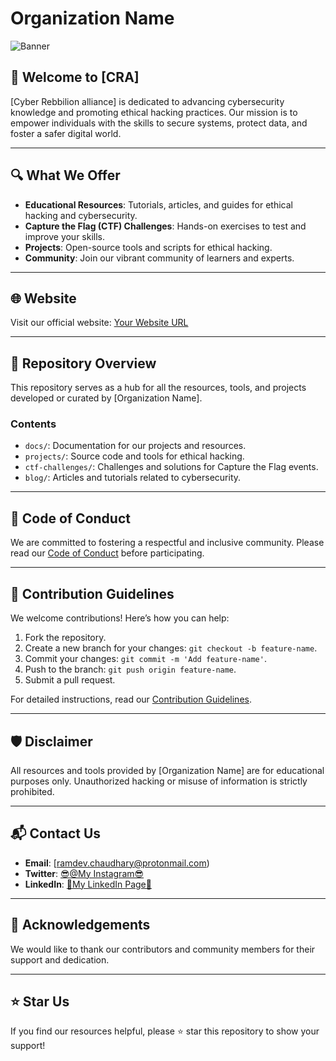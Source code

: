 # Organization Name

![Banner](https://via.placeholder.com/1200x400?text=Your+Organization+Banner)

## 🚀 Welcome to [CRA]

[Cyber Rebbilion alliance] is dedicated to advancing cybersecurity knowledge and promoting ethical hacking practices. Our mission is to empower individuals with the skills to secure systems, protect data, and foster a safer digital world.

---

## 🔍 What We Offer

- **Educational Resources**: Tutorials, articles, and guides for ethical hacking and cybersecurity.
- **Capture the Flag (CTF) Challenges**: Hands-on exercises to test and improve your skills.
- **Projects**: Open-source tools and scripts for ethical hacking.
- **Community**: Join our vibrant community of learners and experts.

---

## 🌐 Website
Visit our official website: [Your Website URL](https://example.com)

---

## 📂 Repository Overview

This repository serves as a hub for all the resources, tools, and projects developed or curated by [Organization Name].

### Contents
- `docs/`: Documentation for our projects and resources.
- `projects/`: Source code and tools for ethical hacking.
- `ctf-challenges/`: Challenges and solutions for Capture the Flag events.
- `blog/`: Articles and tutorials related to cybersecurity.

---

## 📜 Code of Conduct

We are committed to fostering a respectful and inclusive community. Please read our [Code of Conduct](docs/CODE_OF_CONDUCT.md) before participating.

---

## 🤝 Contribution Guidelines

We welcome contributions! Here’s how you can help:

1. Fork the repository.
2. Create a new branch for your changes: `git checkout -b feature-name`.
3. Commit your changes: `git commit -m 'Add feature-name'`.
4. Push to the branch: `git push origin feature-name`.
5. Submit a pull request.

For detailed instructions, read our [Contribution Guidelines](docs/CONTRIBUTING.md).

---

## 🛡️ Disclaimer

All resources and tools provided by [Organization Name] are for educational purposes only. Unauthorized hacking or misuse of information is strictly prohibited.

---

## 📬 Contact Us

- **Email**: [ramdev.chaudhary@protonmail.com)
- **Twitter**: [😎@My Instagram😎](https://www.instagram.com/ramoware/)
- **LinkedIn**: [🤖My LinkedIn Page🤖](https://www.linkedin.com/in/ramdevchaudhary/)

---

## 💖 Acknowledgements

We would like to thank our contributors and community members for their support and dedication.

---

## ⭐ Star Us

If you find our resources helpful, please ⭐ star this repository to show your support!
